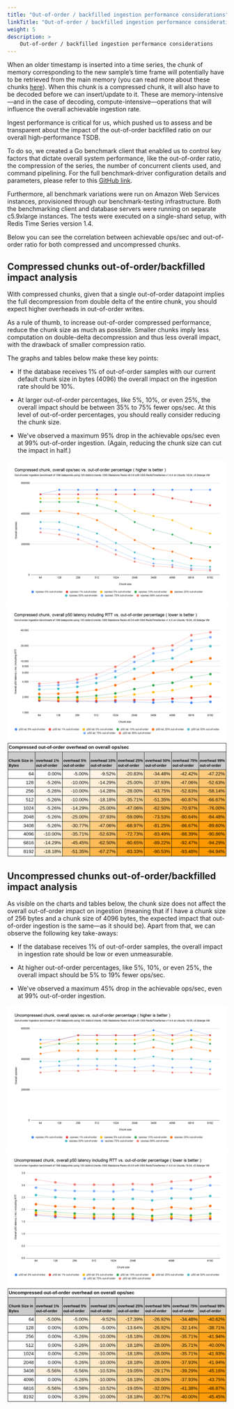```yaml
---
title: "Out-of-order / backfilled ingestion performance considerations"
linkTitle: "Out-of-order / backfilled ingestion performance considerations"
weight: 5
description: >
    Out-of-order / backfilled ingestion performance considerations
---
```


When an older timestamp is inserted into a time series, the chunk of memory corresponding to the new sample’s time frame will potentially have to be retrieved from the main memory (you can read more about these chunks [here](https://redislabs.com/blog/redistimeseries-ga-making-4th-dimension-truly-immersive/)). When this chunk is a compressed chunk, it will also have to be decoded before we can insert/update to it. These are memory-intensive—and in the case of decoding, compute-intensive—operations that will influence the overall achievable ingestion rate. 


Ingest performance is critical for us, which pushed  us to assess and be transparent about the impact of the out-of-order backfilled ratio on our overall high-performance TSDB.


To do so, we created a Go benchmark client that enabled us to control key factors that dictate overall system performance, like the out-of-order ratio, the compression of the series, the number of concurrent clients used, and command pipelining. For the full benchmark-driver configuration details and parameters, please refer to this [GitHub link](https://github.com/RedisTimeSeries/redistimeseries-ooo-benchmark).


Furthermore, all benchmark variations were run on Amazon Web Services instances, provisioned through our benchmark-testing infrastructure. Both the benchmarking client and database servers were running on separate c5.9xlarge instances. The tests were executed on a single-shard setup, with Redis Time Series version 1.4.


Below you can see the correlation between achievable ops/sec and out-of-order ratio for both compressed and uncompressed chunks.


## Compressed chunks out-of-order/backfilled impact analysis

With compressed chunks, given that a single out-of-order datapoint implies the full decompression from double delta of the entire chunk, you should expect higher overheads in out-of-order writes. 

As a rule of thumb, to increase out-of-order compressed performance, reduce the chunk size as much as possible. Smaller chunks imply less computation on double-delta decompression and thus less overall impact, with the drawback of smaller compression ratio.

The graphs and tables below make these key points:

- If the database receives 1% of out-of-order samples with our current default chunk size in bytes (4096) the overall impact on the ingestion rate should be 10%.

- At larger out-of-order percentages, like 5%, 10%, or even 25%, the overall impact should be between 35% to 75% fewer ops/sec. At this level of out-of-order percentages, you should really consider reducing the chunk size.

- We've observed a maximum 95% drop in the achievable ops/sec even at 99% out-of-order ingestion. (Again, reducing the chunk size can cut the impact in half.)

<img src="images/compressed-overall-ops-sec-vs-out-of-order-percentage.png" alt="compressed-overall-ops-sec-vs-out-of-order-percentage"/>

<img src="images/compressed-overall-p50-lat-vs-out-of-order-percentage.png" alt="compressed-overall-p50-lat-vs-out-of-order-percentage"/>

<img src="images/compressed-out-of-order-overhead-table.png" alt="compressed-out-of-order-overhead-table"/>

## Uncompressed chunks out-of-order/backfilled impact analysis

As visible on the charts and tables below, the chunk size does not affect the overall out-of-order impact on ingestion (meaning that if I have a chunk size of 256 bytes and a chunk size of 4096 bytes, the expected impact that out-of-order ingestion is the same—as it should be). 
Apart from that, we can observe the following key take-aways:

- If the database receives 1% of out-of-order samples, the overall impact in ingestion rate should be low or even unmeasurable.

- At higher out-of-order percentages, like  5%, 10%, or even 25%, the overall impact should be 5% to 19% fewer ops/sec.

- We've observed a maximum 45% drop in the achievable ops/sec, even at 99% out-of-order ingestion.

<img src="images/uncompressed-overall-ops-sec-vs-out-of-order-percentage.png" alt="uncompressed-overall-ops-sec-vs-out-of-order-percentage"/>

<img src="images/uncompressed-overall-p50-lat-vs-out-of-order-percentage.png" alt="uncompressed-overall-p50-lat-vs-out-of-order-percentage"/>

<img src="images/uncompressed-out-of-order-overhead-table.png" alt="uncompressed-out-of-order-overhead-table"/>
